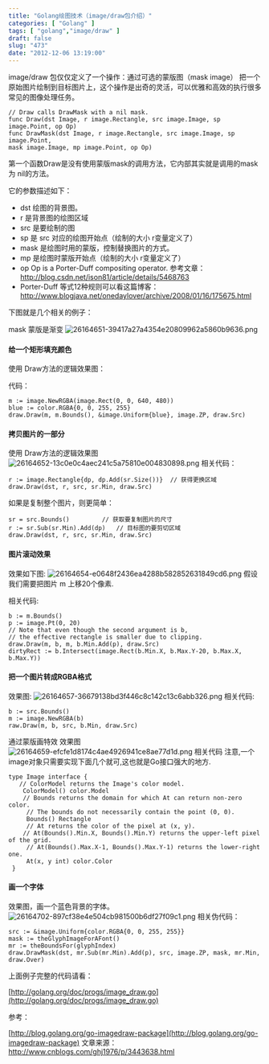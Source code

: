 ```yaml
---
title: "Golang绘图技术（image/draw包介绍）"
categories: [ "Golang" ]
tags: [ "golang","image/draw" ]
draft: false
slug: "473"
date: "2012-12-06 13:19:00"
---
```


 image/draw 包仅仅定义了一个操作：通过可选的蒙版图（mask image）
 把一个原始图片绘制到目标图片上，这个操作是出奇的灵活，可以优雅和高效的执行很多常见的图像处理任务。

    // Draw calls DrawMask with a nil mask.
    func Draw(dst Image, r image.Rectangle, src image.Image, sp image.Point, op Op)
    func DrawMask(dst Image, r image.Rectangle, src image.Image, sp image.Point,
    mask image.Image, mp image.Point, op Op)
第一个函数Draw是没有使用蒙版mask的调用方法，它内部其实就是调用的mask为 nil的方法。

它的参数描述如下：

 - dst  绘图的背景图。
 - r 是背景图的绘图区域
 - src 是要绘制的图
 - sp 是 src 对应的绘图开始点（绘制的大小 r变量定义了）
 - mask 是绘图时用的蒙版，控制替换图片的方式。
 - mp 是绘图时蒙版开始点（绘制的大小 r变量定义了）
 - op Op is a Porter-Duff compositing operator.  参考文章：http://blog.csdn.net/ison81/article/details/5468763
 - Porter-Duff 等式12种规则可以看这篇博客：
http://www.blogjava.net/onedaylover/archive/2008/01/16/175675.html
 
下图就是几个相关的例子：

mask 蒙版是渐变
![26164651-39417a27a4354e20809962a5860b9636.png][1]
#### 给一个矩形填充颜色 ####
使用 Draw方法的逻辑效果图：

代码：

    m := image.NewRGBA(image.Rect(0, 0, 640, 480))
    blue := color.RGBA{0, 0, 255, 255}
    draw.Draw(m, m.Bounds(), &image.Uniform{blue}, image.ZP, draw.Src)

#### 拷贝图片的一部分 ####
使用 Draw方法的逻辑效果图
![26164652-13c0e0c4aec241c5a75810e004830898.png][2]
相关代码：

    r := image.Rectangle{dp, dp.Add(sr.Size())}  // 获得更换区域
    draw.Draw(dst, r, src, sr.Min, draw.Src)

如果是复制整个图片，则更简单：

    sr = src.Bounds()         // 获取要复制图片的尺寸
    r := sr.Sub(sr.Min).Add(dp)   // 目标图的要剪切区域
    draw.Draw(dst, r, src, sr.Min, draw.Src)

#### 图片滚动效果 ####
效果如下图:
![26164654-e0648f2436ea4288b582852631849cd6.png][3]
假设我们需要把图片 m 上移20个像素.

相关代码:

    b := m.Bounds()
    p := image.Pt(0, 20)
    // Note that even though the second argument is b,
    // the effective rectangle is smaller due to clipping.
    draw.Draw(m, b, m, b.Min.Add(p), draw.Src)
    dirtyRect := b.Intersect(image.Rect(b.Min.X, b.Max.Y-20, b.Max.X, b.Max.Y))

#### 把一个图片转成RGBA格式 ####
效果图:
![26164657-36679138bd3f446c8c142c13c6abb326.png][4]
相关代码:

    b := src.Bounds()
    m := image.NewRGBA(b)
    raw.Draw(m, b, src, b.Min, draw.Src)

通过蒙版画特效
效果图
![26164659-efcfe1d8174c4ae4926941ce8ae77d1d.png][5]
相关代码
注意,一个image对象只需要实现下面几个就可,这也就是Go接口强大的地方.

    type Image interface {
       // ColorModel returns the Image's color model.
        ColorModel() color.Model
        // Bounds returns the domain for which At can return non-zero color.
         // The bounds do not necessarily contain the point (0, 0).
         Bounds() Rectangle
         // At returns the color of the pixel at (x, y).
        // At(Bounds().Min.X, Bounds().Min.Y) returns the upper-left pixel of the grid.
         // At(Bounds().Max.X-1, Bounds().Max.Y-1) returns the lower-right one.
         At(x, y int) color.Color
     }

#### 画一个字体 ####
效果图，画一个蓝色背景的字体。
![26164702-897cf38e4e504cb981500b6df27f09c1.png][6]
相关伪代码：

    src := &image.Uniform{color.RGBA{0, 0, 255, 255}}
    mask := theGlyphImageForAFont()
    mr := theBoundsFor(glyphIndex)
    draw.DrawMask(dst, mr.Sub(mr.Min).Add(p), src, image.ZP, mask, mr.Min, draw.Over)
     
上面例子完整的代码请看：

[http://golang.org/doc/progs/image_draw.go](http://golang.org/doc/progs/image_draw.go)

参考：

 [http://blog.golang.org/go-imagedraw-package](http://blog.golang.org/go-imagedraw-package)
文章来源：http://www.cnblogs.com/ghj1976/p/3443638.html


  [1]: https://imgs.gnux.cn/usr/uploads/2014/11/1858444158.png
  [2]: https://imgs.gnux.cn/usr/uploads/2014/11/3498819125.png
  [3]: https://imgs.gnux.cn/usr/uploads/2014/11/3110338395.png
  [4]: https://imgs.gnux.cn/usr/uploads/2014/11/379701284.png
  [5]: https://imgs.gnux.cn/usr/uploads/2014/11/4290880931.png
  [6]: https://imgs.gnux.cn/usr/uploads/2014/11/3324201967.png